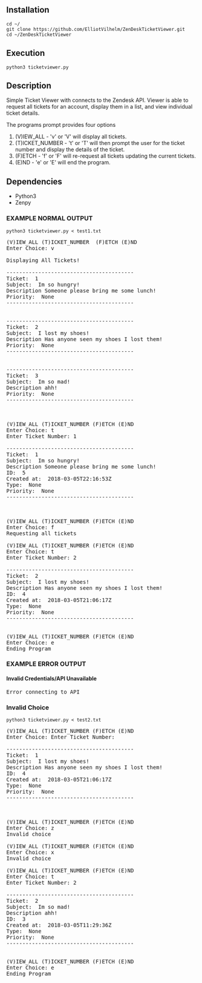 ## Installation
```
cd ~/
git clone https://github.com/ElliotVilhelm/ZenDeskTicketViewer.git
cd ~/ZenDeskTicketViewer
```
## Execution
```
python3 ticketviewer.py
```
## Description
Simple Ticket Viewer with connects to the Zendesk API. Viewer is able to request all tickets for
an account, display them in a list, and view individual ticket details.

The programs prompt provides four options
1. (V)IEW_ALL - 'v' or 'V' will display all tickets.
2. (T)ICKET_NUMBER - 't' or 'T' will then prompt the user for the ticket number and display the details of the ticket.
3. (F)ETCH - 'f' or 'F' will re-request all tickets updating the current tickets.
4. (E)ND - 'e' or 'E' will end the program.

## Dependencies
* Python3
* Zenpy

### EXAMPLE NORMAL OUTPUT

```
python3 ticketviewer.py < test1.txt
```
<pre>
(V)IEW_ALL (T)ICKET_NUMBER  (F)ETCH (E)ND
Enter Choice: v

Displaying All Tickets!

----------------------------------------
Ticket:  1
Subject:  Im so hungry!
Description Someone please bring me some lunch!
Priority:  None
----------------------------------------


----------------------------------------
Ticket:  2
Subject:  I lost my shoes!
Description Has anyone seen my shoes I lost them!
Priority:  None
----------------------------------------


----------------------------------------
Ticket:  3
Subject:  Im so mad!
Description ahh!
Priority:  None
----------------------------------------



(V)IEW_ALL (T)ICKET_NUMBER (F)ETCH (E)ND
Enter Choice: t
Enter Ticket Number: 1

----------------------------------------
Ticket:  1
Subject:  Im so hungry!
Description Someone please bring me some lunch!
ID:  5
Created at:  2018-03-05T22:16:53Z
Type:  None
Priority:  None
----------------------------------------



(V)IEW_ALL (T)ICKET_NUMBER (F)ETCH (E)ND
Enter Choice: f
Requesting all tickets

(V)IEW_ALL (T)ICKET_NUMBER (F)ETCH (E)ND
Enter Choice: t
Enter Ticket Number: 2

----------------------------------------
Ticket:  2
Subject:  I lost my shoes!
Description Has anyone seen my shoes I lost them!
ID:  4
Created at:  2018-03-05T21:06:17Z
Type:  None
Priority:  None
----------------------------------------


(V)IEW_ALL (T)ICKET_NUMBER (F)ETCH (E)ND
Enter Choice: e
Ending Program
</pre>

### EXAMPLE ERROR OUTPUT
#### Invalid Credentials/API Unavailable
<pre>
Error connecting to API
</pre>

### Invalid Choice
```
python3 ticketviewer.py < test2.txt
```
<pre>
(V)IEW_ALL (T)ICKET_NUMBER (F)ETCH (E)ND
Enter Choice: Enter Ticket Number:

----------------------------------------
Ticket:  1
Subject:  I lost my shoes!
Description Has anyone seen my shoes I lost them!
ID:  4
Created at:  2018-03-05T21:06:17Z
Type:  None
Priority:  None
----------------------------------------



(V)IEW_ALL (T)ICKET_NUMBER (F)ETCH (E)ND
Enter Choice: z
Invalid choice

(V)IEW_ALL (T)ICKET_NUMBER (F)ETCH (E)ND
Enter Choice: x
Invalid choice

(V)IEW_ALL (T)ICKET_NUMBER (F)ETCH (E)ND
Enter Choice: t
Enter Ticket Number: 2

----------------------------------------
Ticket:  2
Subject:  Im so mad!
Description ahh!
ID:  3
Created at:  2018-03-05T11:29:36Z
Type:  None
Priority:  None
----------------------------------------


(V)IEW_ALL (T)ICKET_NUMBER (F)ETCH (E)ND
Enter Choice: e
Ending Program
</pre>